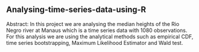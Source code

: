## Analysing-time-series-data-using-R

Abstract: In this project we are analysing the median heights of the Rio Negro river at Manaus which is a time series data with 1080 observations. For this analysis we are using the analytical methods such as empirical CDF, time series bootstrapping, Maximum Likelihood Estimator and Wald test.
